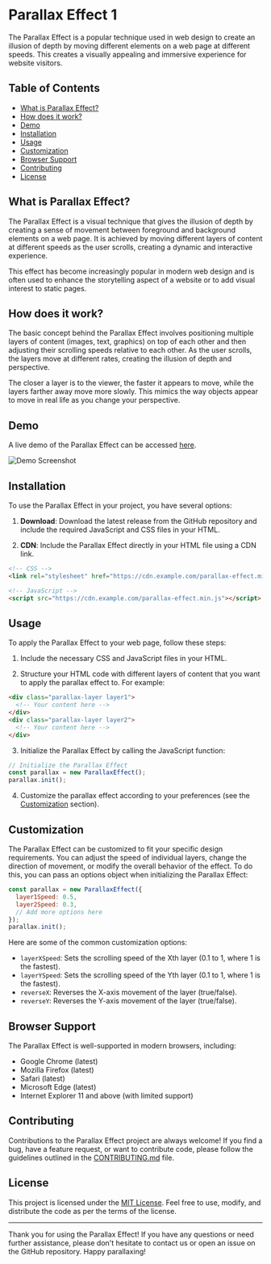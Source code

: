 # Parallax Effect 1


The Parallax Effect is a popular technique used in web design to create an illusion of depth by moving different elements on a web page at different speeds. This creates a visually appealing and immersive experience for website visitors.

## Table of Contents

- [What is Parallax Effect?](#what-is-parallax-effect)
- [How does it work?](#how-does-it-work)
- [Demo](#demo)
- [Installation](#installation)
- [Usage](#usage)
- [Customization](#customization)
- [Browser Support](#browser-support)
- [Contributing](#contributing)
- [License](#license)

## What is Parallax Effect?

The Parallax Effect is a visual technique that gives the illusion of depth by creating a sense of movement between foreground and background elements on a web page. It is achieved by moving different layers of content at different speeds as the user scrolls, creating a dynamic and interactive experience.

This effect has become increasingly popular in modern web design and is often used to enhance the storytelling aspect of a website or to add visual interest to static pages.

## How does it work?

The basic concept behind the Parallax Effect involves positioning multiple layers of content (images, text, graphics) on top of each other and then adjusting their scrolling speeds relative to each other. As the user scrolls, the layers move at different rates, creating the illusion of depth and perspective.

The closer a layer is to the viewer, the faster it appears to move, while the layers farther away move more slowly. This mimics the way objects appear to move in real life as you change your perspective.

## Demo

A live demo of the Parallax Effect can be accessed [here](https://example.com/parallax-effect-demo).

![Demo Screenshot](demo-screenshot.png)

## Installation

To use the Parallax Effect in your project, you have several options:

1. **Download**: Download the latest release from the GitHub repository and include the required JavaScript and CSS files in your HTML.

2. **CDN**: Include the Parallax Effect directly in your HTML file using a CDN link.

```html
<!-- CSS -->
<link rel="stylesheet" href="https://cdn.example.com/parallax-effect.min.css">

<!-- JavaScript -->
<script src="https://cdn.example.com/parallax-effect.min.js"></script>
```

## Usage

To apply the Parallax Effect to your web page, follow these steps:

1. Include the necessary CSS and JavaScript files in your HTML.

2. Structure your HTML code with different layers of content that you want to apply the parallax effect to. For example:

```html
<div class="parallax-layer layer1">
  <!-- Your content here -->
</div>
<div class="parallax-layer layer2">
  <!-- Your content here -->
</div>
```

3. Initialize the Parallax Effect by calling the JavaScript function:

```javascript
// Initialize the Parallax Effect
const parallax = new ParallaxEffect();
parallax.init();
```

4. Customize the parallax effect according to your preferences (see the [Customization](#customization) section).

## Customization

The Parallax Effect can be customized to fit your specific design requirements. You can adjust the speed of individual layers, change the direction of movement, or modify the overall behavior of the effect. To do this, you can pass an options object when initializing the Parallax Effect:

```javascript
const parallax = new ParallaxEffect({
  layer1Speed: 0.5,
  layer2Speed: 0.3,
  // Add more options here
});
parallax.init();
```

Here are some of the common customization options:

- `layerXSpeed`: Sets the scrolling speed of the Xth layer (0.1 to 1, where 1 is the fastest).
- `layerYSpeed`: Sets the scrolling speed of the Yth layer (0.1 to 1, where 1 is the fastest).
- `reverseX`: Reverses the X-axis movement of the layer (true/false).
- `reverseY`: Reverses the Y-axis movement of the layer (true/false).

## Browser Support

The Parallax Effect is well-supported in modern browsers, including:

- Google Chrome (latest)
- Mozilla Firefox (latest)
- Safari (latest)
- Microsoft Edge (latest)
- Internet Explorer 11 and above (with limited support)

## Contributing

Contributions to the Parallax Effect project are always welcome! If you find a bug, have a feature request, or want to contribute code, please follow the guidelines outlined in the [CONTRIBUTING.md](CONTRIBUTING.md) file.

## License

This project is licensed under the [MIT License](LICENSE). Feel free to use, modify, and distribute the code as per the terms of the license.

---

Thank you for using the Parallax Effect! If you have any questions or need further assistance, please don't hesitate to contact us or open an issue on the GitHub repository. Happy parallaxing!
